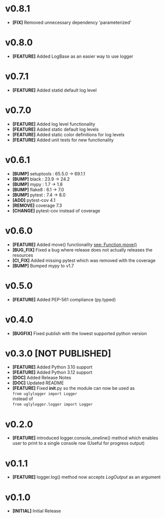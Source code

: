 # v0.8.1
- **[FIX]** Removed unnecessary dependency 'parameterized'
# v0.8.0
- **[FEATURE]** Added LogBase as an easier way to use logger

# v0.7.1

- **[FEATURE]** Added statid default log level

# v0.7.0

- **[FEATURE]** Added log level functionality
- **[FEATURE]** Added static default log levels
- **[FEATURE]** Added static color definitions for log levels
- **[FEATURE]** Added unit tests for new functionality

# v0.6.1

- **[BUMP]** setuptools : 65.5.0 -> 69.1.1
- **[BUMP]** black : 23.9 -> 24.2
- **[BUMP]** mypy : 1.7 -> 1.8
- **[BUMP]** flake8 : 6.1 -> 7.0
- **[BUMP]** pytest : 7.4 -> 8.0
- **[ADD]** pytest-cov 4.1
- **[REMOVE]** coverage 7.3
- **[CHANGE]** pytest-cov instead of coverage

# v0.6.0

- **[FEATURE]** Added move() functionality [see: Function move()](README.md#function_move)
- **[BUG_FIX]** Fixed a bug where release does not actually releases the resources
- **[CI_FIX]** Added missing pytest which was removed with the coverage
- **[BUMP]** Bumped mypy to v1.7

# v0.5.0

- **[FEATURE]** Added PEP-561 compliance (py.typed)

# v0.4.0

- **[BUGFIX]** Fixed publish with the lowest supported python version

# v0.3.0 [NOT PUBLISHED]

- **[FEATURE]** Added Python 3.10 support
- **[FEATURE]** Added Python 3.12 support
- **[DOC]** Added Release Notes
- **[DOC]** Updated README
- **[FEATURE]** Fixed **init**.py so the module can now be used as  
  `from uglylogger import Logger`  
  instead of  
  `from uglylogger.logger import Logger`

# v0.2.0

- **[FEATURE]** introduced logger.console_oneline() method which enables user to print to a single console row (Useful for progress output)

# v0.1.1

- **[FEATURE]** logger.log() method now accepts _LogOutput_ as an argument

# v0.1.0

- **[INITIAL]** Initial Release
